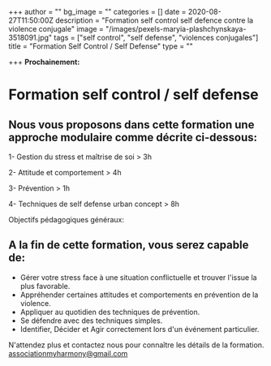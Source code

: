 +++
author = ""
bg_image = ""
categories = []
date = 2020-08-27T11:50:00Z
description = "Formation self control self defence contre la violence conjugale"
image = "/images/pexels-maryia-plashchynskaya-3518091.jpg"
tags = ["self control", "self defense", "violences conjugales"]
title = "Formation Self Control / Self Defense"
type = ""

+++
**Prochainement:**

# **Formation self control / self defense**

## Nous vous proposons dans cette formation une approche modulaire comme décrite ci-dessous:

1- Gestion du stress et maîtrise de soi > 3h

2- Attitude et comportement > 4h

3- Prévention > 1h

4- Techniques de self defense urban concept > 8h

Objectifs pédagogiques généraux:

## A la fin de cette formation, vous serez capable de:

* Gérer votre stress face à une situation conflictuelle et trouver l'issue la plus favorable.
* Appréhender certaines attitudes et comportements en prévention de la violence.
* Appliquer au quotidien des techniques de prévention.
* Se défendre avec des techniques simples.
* Identifier, Décider et Agir correctement lors d'un événement particulier.

N'attendez plus et contactez nous pour connaître les détails de la formation.  [associationmyharmony@gmail.com](mailto:associationmyharmony@gmail.com)